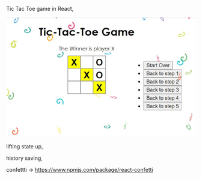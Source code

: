 Tic Tac Toe game in React,

![alt text](https://github.com/edenv30/TicTacToe/blob/master/Capture.JPG)

lifting state up,

history saving,

confettti -> https://www.npmjs.com/package/react-confetti

